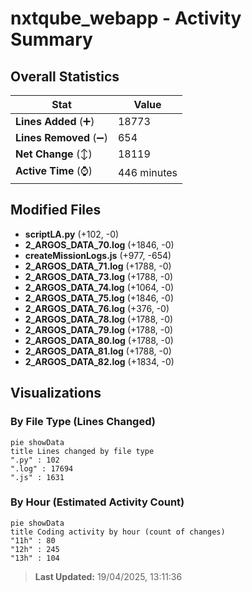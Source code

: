 # nxtqube_webapp - Activity Summary 

## Overall Statistics

| Stat                   | Value                                                             |
| ---------------------- | ----------------------------------------------------------------- |
| **Lines Added** (➕)   | 18773                                          |
| **Lines Removed** (➖) | 654                                        |
| **Net Change** (↕)    | 18119                |
| **Active Time** (⌚)   | 446 minutes |


## Modified Files
- **scriptLA.py** (+102, -0)
- **2_ARGOS_DATA_70.log** (+1846, -0)
- **createMissionLogs.js** (+977, -654)
- **2_ARGOS_DATA_71.log** (+1788, -0)
- **2_ARGOS_DATA_73.log** (+1788, -0)
- **2_ARGOS_DATA_74.log** (+1064, -0)
- **2_ARGOS_DATA_75.log** (+1846, -0)
- **2_ARGOS_DATA_76.log** (+376, -0)
- **2_ARGOS_DATA_78.log** (+1788, -0)
- **2_ARGOS_DATA_79.log** (+1788, -0)
- **2_ARGOS_DATA_80.log** (+1788, -0)
- **2_ARGOS_DATA_81.log** (+1788, -0)
- **2_ARGOS_DATA_82.log** (+1834, -0)

## Visualizations

### By File Type (Lines Changed)

```mermaid
pie showData
title Lines changed by file type
".py" : 102
".log" : 17694
".js" : 1631
```

### By Hour (Estimated Activity Count)

```mermaid
pie showData
title Coding activity by hour (count of changes)
"11h" : 80
"12h" : 245
"13h" : 104
```


> **Last Updated:** 19/04/2025, 13:11:36